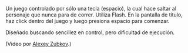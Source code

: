 
Un juego controlado por sólo una tecla (espacio), la cual hace saltar al personaje que nunca para de correr. Utiliza Flash. En la pantalla de título, haz click dentro del juego y luego presiona espacio para comenzar.

Diseñado buscando sencillez en control, pero dificultad de ejecución.

(Video por [Alexey Zubkov](http://about.me/ortoslon).)
